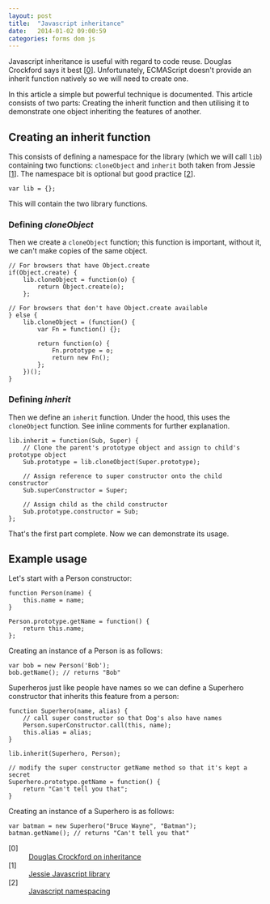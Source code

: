 ```yaml
---
layout: post
title:  "Javascript inheritance"
date:   2014-01-02 09:00:59
categories: forms dom js
---
```


Javascript inheritance is useful with regard to code reuse. Douglas Crockford says it best [[0](#ref0)]. Unfortunately, ECMAScript doesn't provide an inherit function natively so we will need to create one. 

In this article a simple but powerful technique is documented. This article consists of two parts: Creating the inherit function and then utilising it to demonstrate one object inheriting the features of another.

## Creating an inherit function

This consists of defining a namespace for the library (which we will call `lib`) containing two functions: `cloneObject` and `inherit` both taken from Jessie [[1](#ref1)]. The namespace bit is optional but good practice [[2](#ref2)].

    var lib = {};

This will contain the two library functions.

### Defining *cloneObject*
    
Then we create a `cloneObject` function; this function is important, without it, we can't make copies of the same object.
    
    // For browsers that have Object.create
    if(Object.create) {
        lib.cloneObject = function(o) {
            return Object.create(o);
        };
    
    // For browsers that don't have Object.create available
    } else {
        lib.cloneObject = (function() {
            var Fn = function() {};
    
            return function(o) {
                Fn.prototype = o;
                return new Fn();
            };
        })();
    }
    
### Defining *inherit*

Then we define an `inherit` function. Under the hood, this uses the `cloneObject` function. See inline comments for further explanation.
    
    lib.inherit = function(Sub, Super) {
        // Clone the parent's prototype object and assign to child's prototype object
        Sub.prototype = lib.cloneObject(Super.prototype);
        
        // Assign reference to super constructor onto the child constructor
        Sub.superConstructor = Super;
        
        // Assign child as the child constructor
        Sub.prototype.constructor = Sub;
    };
    
That's the first part complete. Now we can demonstrate its usage.

## Example usage
    
Let's start with a Person constructor:

    function Person(name) {
        this.name = name;
    }
    
    Person.prototype.getName = function() {
        return this.name;
    };
    
Creating an instance of a Person is as follows:

    var bob = new Person('Bob');
    bob.getName(); // returns "Bob"

Superheros just like people have names so we can define a Superhero constructor that inherits this feature from a person:

    function Superhero(name, alias) {
        // call super constructor so that Dog's also have names
        Person.superConstructor.call(this, name);
        this.alias = alias;
    }
    
    lib.inherit(Superhero, Person);
    
    // modify the super constructor getName method so that it's kept a secret
    Superhero.prototype.getName = function() {
        return "Can't tell you that";
    }

Creating an instance of a Superhero is as follows:

    var batman = new Superhero("Bruce Wayne", "Batman");
    batman.getName(); // returns "Can't tell you that"

<dl>
	<dt class="citation" id="ref0">[0]</dt>
	<dd><a href="http://javascript.crockford.com/inheritance.html">Douglas Crockford on inheritance</a></dd>
    <dt class="citation" id="ref1">[1]</dt>
        <dd><a href="http://www.github.com/rassie/jessie/">Jessie Javascript library</a></dd>
    <dt class="citation" id="ref2">[2]</dt>
        <dd><a href="/articles/javascript-namespacing/">Javascript namespacing</a></dd>
	
</dl>